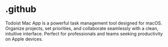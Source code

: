 # .github
Todoist Mac App is a powerful task management tool designed for macOS. Organize projects, set priorities, and collaborate seamlessly with a clean, intuitive interface. Perfect for professionals and teams seeking productivity on Apple devices.
